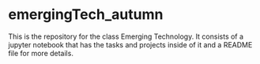 # emergingTech_autumn
This is the repository for the class Emerging Technology.
It consists of a jupyter notebook that has the tasks and projects inside of it
and a README file for more details.

